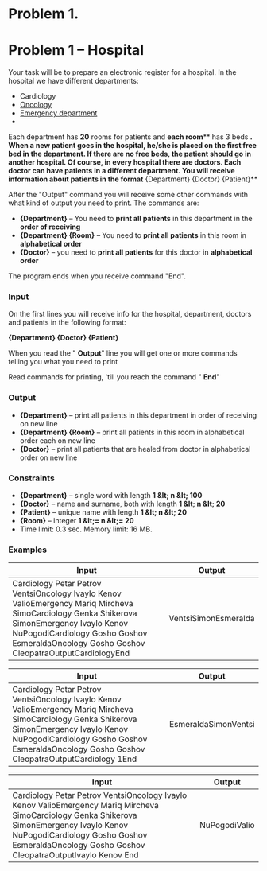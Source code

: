 # Problem 1.
# Problem 1 – Hospital

Your task will be to prepare an electronic register for a hospital. In the hospital we have different departments:

- Cardiology
- [Oncology](https://en.wikipedia.org/wiki/Oncology)
- [Emergency department](https://en.wikipedia.org/wiki/Emergency_department)
-

Each department has **20** rooms for patients and **each room**** has 3 beds **. When a new patient goes in the hospital, he/she is placed on the first free bed in the department. If there are no free beds, the patient should go in another hospital. Of course, in every hospital there are doctors. Each doctor can have patients in a different department. You will receive information about patients in the format** {Department} {Doctor} {Patient}**

After the &quot;Output&quot; command you will receive some other commands with what kind of output you need to print. The commands are:

- **{Department}** – You need to **print all patients** in this department in the **order of receiving**
- **{Department} {Room}** – You need to **print all patients** in this room in **alphabetical order**
- **{Doctor}** – you need to **print all patients** for this doctor in **alphabetical order**

The program ends when you receive command &quot;End&quot;.

### **Input**

On the first lines you will receive info for the hospital, department, doctors and patients in the following format:

**{Department} {Doctor} {Patient}**

When you read the &quot; **Output**&quot; line you will get one or more commands telling you what you need to print

Read commands for printing, &#39;till you reach the command &quot; **End**&quot;

### **Output**

- **{Department}** – print all patients in this department in order of receiving on new line
- **{Department} {Room}** – print all patients in this room in alphabetical order each on new line
- **{Doctor}** – print all patients that are healed from doctor in alphabetical order on new line

### **Constraints**

- **{Department}** – single word with length **1 \&lt; n \&lt; 100**
- **{Doctor}** – name and surname, both with length **1 \&lt; n \&lt; 20**
- **{Patient}** – unique name with length **1 \&lt; n \&lt; 20**
- **{Room}** – integer **1 \&lt;= n \&lt;= 20**
- Time limit: 0.3 sec. Memory limit: 16 MB.

### **Examples**

| **Input** | **Output** |
| --- | --- |
| Cardiology Petar Petrov VentsiOncology Ivaylo Kenov ValioEmergency Mariq Mircheva SimoCardiology Genka Shikerova SimonEmergency Ivaylo Kenov NuPogodiCardiology Gosho Goshov EsmeraldaOncology Gosho Goshov CleopatraOutputCardiologyEnd | VentsiSimonEsmeralda |

| **Input** | **Output** |
| --- | --- |
| Cardiology Petar Petrov VentsiOncology Ivaylo Kenov ValioEmergency Mariq Mircheva SimoCardiology Genka Shikerova SimonEmergency Ivaylo Kenov NuPogodiCardiology Gosho Goshov EsmeraldaOncology Gosho Goshov CleopatraOutputCardiology 1End | EsmeraldaSimonVentsi |

| **Input** | **Output** |
| --- | --- |
| Cardiology Petar Petrov VentsiOncology Ivaylo Kenov ValioEmergency Mariq Mircheva SimoCardiology Genka Shikerova SimonEmergency Ivaylo Kenov NuPogodiCardiology Gosho Goshov EsmeraldaOncology Gosho Goshov CleopatraOutputIvaylo Kenov End | NuPogodiValio |